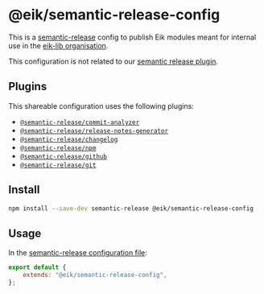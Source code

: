 # @eik/semantic-release-config

This is a [semantic-release](https://github.com/semantic-release/semantic-release) config to publish Eik modules meant for internal use in the [eik-lib organisation](https://github.com/eik-lib).

This configuration is not related to our [semantic release plugin](https://github.com/eik-lib/semantic-release#readme).

## Plugins

This shareable configuration uses the following plugins:

- [`@semantic-release/commit-analyzer`](https://github.com/semantic-release/commit-analyzer)
- [`@semantic-release/release-notes-generator`](https://github.com/semantic-release/release-notes-generator)
- [`@semantic-release/changelog`](https://github.com/semantic-release/changelog)
- [`@semantic-release/npm`](https://github.com/semantic-release/npm)
- [`@semantic-release/github`](https://github.com/semantic-release/github)
- [`@semantic-release/git`](https://github.com/semantic-release/git)

## Install

```bash
npm install --save-dev semantic-release @eik/semantic-release-config
```

## Usage

In the [semantic-release configuration file](https://github.com/semantic-release/semantic-release/blob/master/docs/usage/configuration.md#configuration):

```js
export default {
	extends: "@eik/semantic-release-config",
};
```
